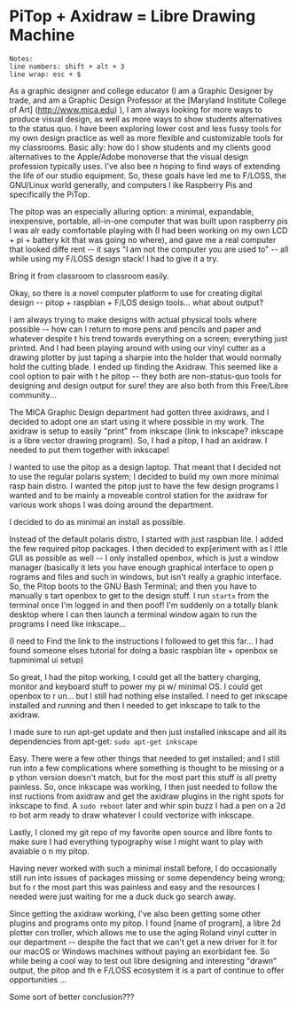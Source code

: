 # PiTop + Axidraw = Libre Drawing Machine

```
Notes:
line numbers: shift + alt + 3
line wrap: esc + $
```

As a graphic designer and college educator (I am a Graphic Designer by trade, and am a Graphic Design Professor at the [Maryland Institute College of Art]
(http://www.mica.edu) ), I am always looking for more ways to produce visual design, as well as more ways to show students alternatives to the status quo.
 I have been exploring lower cost and less fussy tools for my own design practice as well as more flexible and customizable tools for my classrooms. Basic
ally: how do I show students and my clients good alternatives to the Apple/Adobe monoverse that the visual design profession typically uses. I've also bee
n hoping to find ways of extending the life of our studio equipment. So, these goals have led me to F/LOSS, the GNU/Linux world generally, and computers l
ike Raspberry Pis and specifically the PiTop.

The pitop was an especially alluring option: a minimal, expandable, inexpensive, portable, all-in-one computer that was built upon raspberry pis I was alr
eady comfortable playing with (I had been working on my own LCD + pi + battery kit that was going no where), and gave me a real computer that looked diffe
rent -- it says "I am not the computer you are used to" -- all while using my F/LOSS design stack! I had to give it a try.

Bring it from classroom to classroom easily.

Okay, so there is a novel computer platform to use for creating digital design -- pitop + raspbian + F/LOS design tools... what about output?

I am always trying to make designs with actual physical tools where possible -- how can I return to more pens and pencils and paper and whatever despite t
his trend towards everything on a screen; everything just printed. And I had been playing around with using our vinyl cutter as a drawing plotter by just
taping a sharpie into the holder that would normally hold the cutting blade. I ended up finding the Axidraw. This seemed like a cool option to pair with t
he pitop -- they both are non-status-quo tools for designing and design output for sure! they are also both from this Free/Libre community...

The MICA Graphic Design department had gotten three axidraws, and I decided to adopt one an start using it where possible in my work. The axidraw is setup
 to easily "print" from inkscape (link to inkscape? inkscape is a libre vector drawing program). So, I had a pitop, I had an axidraw. I needed to put them
 together with inkscape!

I wanted to use the pitop as a design laptop. That meant that I decided not to use the regular polaris system; I decided to build my own more minimal rasp
bain distro. I wanted the pitop just to have the few design programs I wanted and to be mainly a moveable control station for the axidraw for various work
shops I was doing around the department.

I decided to do as minimal an install as possible.

Instead of the default polaris distro, I started with just raspbian lite. I added the few required pitop packages. I then decided to exp[eriment with as l
ittle GUI as possible as well -- I only installed openbox, which is just a window manager (basically it lets you have enough graphical interface to open p
rograms and files and such in windows, but isn't really a graphic interface. So, the Pitop boots to the GNU Bash Terminal; and then you have to manually s
tart openbox to get to the design stuff. I run `startx` from the terminal once I'm logged in and then poof! I'm suddenly on a totally blank desktop where
I can then launch a terminal window again to run the programs I need like inkscape...

(I need to Find the link to the instructions I followed to get this far... I had found someone elses tutorial for doing a basic raspbian lite + openbox se
tupminimal ui setup)

So great, I had the pitop working, I could get all the battery charging, monitor and keyboard stuff to power my pi w/ minimal OS. I could get openbox to r
un... but I still had nothing else installed. I need to get inkscape installed and running and then I needed to get inkscape to talk to the axidraw.

I made sure to run apt-get update and then just installed inkscape and all its dependencies from apt-get: `sudo apt-get inkscape`

Easy. There were a few other things that needed to get installed; and I still run into a few complications where something is thought to be missing or a p
ython version doesn't match, but for the most part this stuff is all pretty painless. So, once inkscape was working, I then just needed to follow the inst
ructions from axidraw and get the axidraw plugins in the right spots for inkscape to find. A `sudo reboot` later and whir spin buzz I had a pen on a 2d ro
bot arm ready to draw whatever I could vectorize with inkscape.

Lastly, I cloned my git repo of my favorite open source and libre fonts to make sure I had everything typography wise I might want to play with avaiable o
n my pitop.

Having never worked with such a minimal install before, I do occasionally still run into issues of packages missing or some dependency being wrong; but fo
r the most part this was painless and easy and the resources I needed were just waiting for me a duck duck go search away.

Since getting the axidraw working, I've also been getting some other plugins and programs onto my pitop. I found [name of program], a libre 2d plotter con
troller, which allows me to use the aging Roland vinyl cutter in our department -- despite the fact that we can't get a new driver for it for our macOS or
 Windows machines without paying an exorbidant fee. So while being a cool way to test out libre designing and interesting "drawn" output, the pitop and th
e F/LOSS ecosystem it is a part of continue to offer opportunities ...

Some sort of better conclusion???
